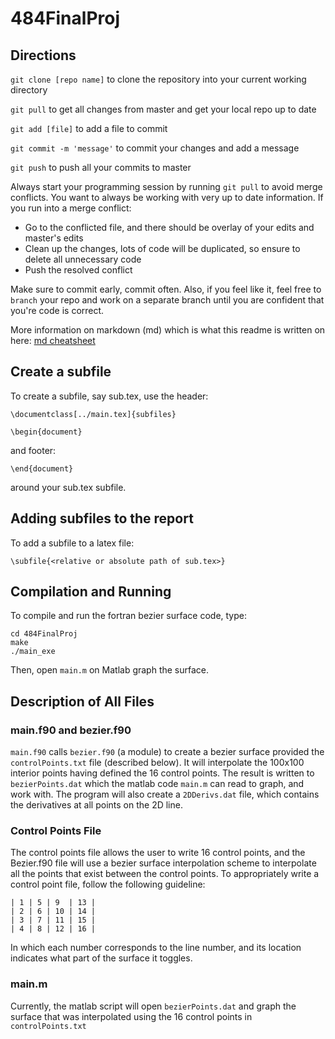 # 484FinalProj

## Directions
`git clone [repo name]` to clone the repository into your current working directory

`git pull` to get all changes from master and get your local repo up to date

`git add [file]` to add a file to commit

`git commit -m 'message'` to commit your changes and add a message

`git push` to push all your commits to master

Always start your programming session by running `git pull` to avoid merge conflicts.  You want to always be working with very up to date information.
If you run into a merge conflict:
* Go to the conflicted file, and there should be overlay of your edits and master's edits
* Clean up the changes, lots of code will be duplicated, so ensure to delete all unnecessary code
* Push the resolved conflict

Make sure to commit early, commit often.  Also, if you feel like it, feel free to `branch` your repo and work on a separate branch until you are confident that you're code is correct.

More information on markdown (md) which is what this readme is written on here: [md cheatsheet](https://github.com/adam-p/markdown-here/wiki/Markdown-Cheatsheet)

## Create a subfile
To create a subfile, say sub.tex, use the header:
```
\documentclass[../main.tex]{subfiles}

\begin{document}
```
and footer:
```
\end{document}
```
around your sub.tex subfile.

## Adding subfiles to the report
To add a subfile to a latex file:
```
\subfile{<relative or absolute path of sub.tex>}
```

## Compilation and Running
To compile and run the fortran bezier surface code, type:
```
cd 484FinalProj
make
./main_exe
```
Then, open `main.m` on Matlab graph the surface.

## Description of All Files

### main.f90 and bezier.f90
`main.f90` calls `bezier.f90` (a module) to create a bezier surface provided the `controlPoints.txt` file (described below).  It will interpolate the 100x100 interior points having defined the 16 control points.  The result is written to `bezierPoints.dat` which the matlab code `main.m` can read to graph, and work with. The program will also create a `2DDerivs.dat` file, which contains the derivatives at all points on the 2D line.

### Control Points File
The control points file allows the user to write 16 control points, and the Bezier.f90 file will use a bezier surface interpolation scheme to interpolate all the points that exist between the control points.  To appropriately write a control point file, follow the following guideline:

```
| 1 | 5 | 9  | 13 |
| 2 | 6 | 10 | 14 |
| 3 | 7 | 11 | 15 |
| 4 | 8 | 12 | 16 |
```

In which each number corresponds to the line number, and its location indicates what part of the surface it toggles.

### main.m
Currently, the matlab script will open `bezierPoints.dat` and graph the surface that was interpolated using the 16 control points in `controlPoints.txt`
